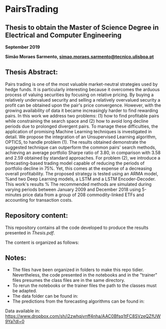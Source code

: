 # PairsTrading

## Thesis to obtain the Master of Science Degree in Electrical and Computer Engineering

**September 2019**

**Simão Moraes Sarmento, simao.moraes.sarmento@tecnico.ulisboa.pt**

## Thesis Abstract:
Pairs trading is one of the most valuable market-neutral strategies used by hedge funds. It is particularly interesting because it overcomes the arduous process of valuing securities by focusing on relative pricing. By buying a relatively undervalued security and selling a relatively overvalued security a profit can be obtained upon the pair's price convergence. However, with the growing availability of data it became increasingly harder to find rewarding pairs. In this work we address two problems: (1) how to find profitable pairs while constraining the search space and (2) how to avoid long decline periods due to prolonged divergent pairs. 
To manage these difficulties, the application of promising Machine Learning techniques is investigated in detail. We propose the integration of an Unsupervised Learning algorithm, OPTICS, to handle problem (1). The results obtained demonstrate the suggested technique can outperform the common pairs' search methods, achieving an average portfolio Sharpe ratio of 3.80, in comparison with 3.58 and 2.59 obtained by standard approaches. For problem (2), we introduce a forecasting-based trading model capable of reducing the periods of portfolio decline in 75\%. Yet, this comes at the expense of a decreasing overall profitability. The proposed strategy is tested using an ARMA model, %and two Deep Learning models, 
a LSTM and a LSTM Encoder-Decoder. 
This work's results % The recommended methods
are simulated during varying periods between January 2009 and December 2018 using 5-minutes price data from a group of 208 commodity-linked ETFs and accounting for transaction costs. 

## Repository content:

This repository contains all the code developed to produce the results presented in *Thesis.pdf*.

The content is organized as follows:



## Notes:

- The files have been organized in folders to make this repo tidier. Nevertheless, the code presented in the notebooks and 
in the "trainer" files presumes the class files are in the same directory. 
- To rerun the notebooks or the trainer files the path to the classes must be adapted.
- The data folder can be found in:
- The predictions from the forecasting algorithms can be found in:  
 
Data available in: https://www.dropbox.com/sh/i2zwhqjvnff4nha/AAC0Bfsq1tFC8SVzeQZfUW9Ya?dl=0





